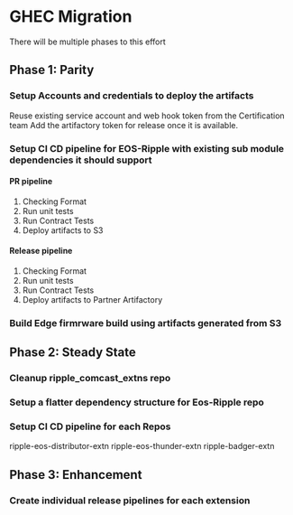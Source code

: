 # GHEC Migration

There will be multiple phases to this effort

## Phase 1: Parity

### Setup Accounts and credentials to deploy the artifacts
Reuse existing service account and web hook token from the Certification team
Add the artifactory token for release once it is available.

### Setup CI CD pipeline for EOS-Ripple with existing sub module dependencies it should support
#### PR pipeline
1. Checking Format
2. Run unit tests
3. Run Contract Tests
4. Deploy artifacts to S3

#### Release pipeline
1. Checking Format
2. Run unit tests
3. Run Contract Tests
4. Deploy artifacts to Partner Artifactory

### Build Edge firmrware build using artifacts generated from S3

## Phase 2: Steady State

### Cleanup ripple_comcast_extns repo 

### Setup a flatter dependency structure for Eos-Ripple repo

### Setup CI CD pipeline for each Repos
 ripple-eos-distributor-extn
 ripple-eos-thunder-extn
 ripple-badger-extn


## Phase 3: Enhancement

### Create individual release pipelines for each extension

### 

